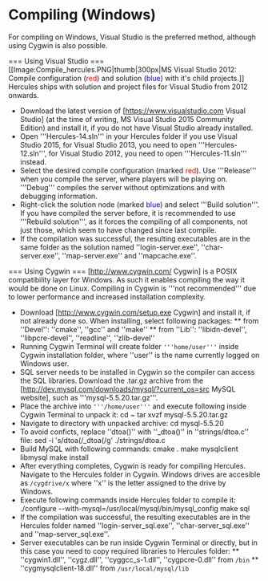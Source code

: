 # Compiling (Windows)

For compiling on Windows, Visual Studio is the preferred method, although using Cygwin is also possible.

=== Using Visual Studio ===
[[Image:Compile_hercules.PNG|thumb|300px|MS Visual Studio 2012: Compile configuration (<span style="color:red;">red</span>) and solution (<span style="color:blue;">blue</span>) with it's child projects.]]
Hercules ships with solution and project files for Visual Studio from 2012 onwards.
* Download the latest version of [https://www.visualstudio.com Visual Studio] (at the time of writing, MS Visual Studio 2015 Community Edition) and install it, if you do not have Visual Studio already installed.
* Open '''Hercules-14.sln''' in your Hercules folder if you use Visual Studio 2015, for Visual Studio 2013, you need to open '''Hercules-12.sln''', for Visual Studio 2012, you need to open '''Hercules-11.sln''' instead.
* Select the desired compile configuration (marked <span style="color:red;">red</span>). Use '''Release''' when you compile the server, where players will be playing on. '''Debug''' compiles the server without optimizations and with debugging information.
* Right-click the solution node (marked <span style="color:blue;">blue</span>) and select '''Build solution'''. If you have compiled the server before, it is recommended to use '''Rebuild solution''', as it forces the compiling of all components, not just those, which seem to have changed since last compile.
* If the compilation was successful, the resulting executables are in the same folder as the solution named ''login-server.exe'', ''char-server.exe'', ''map-server.exe'' and ''mapcache.exe''.

=== Using Cygwin ===
[http://www.cygwin.com/ Cygwin] is a POSIX compatibility layer for Windows. As such it enables compiling the way it would be done on Linux. Compiling in Cygwin is '''not recommended''' due to lower performance and increased installation complexity.

* Download [http://www.cygwin.com/setup.exe Cygwin] and install it, if not already done so. When installing, select following packages:
** from ''Devel'': ''cmake'', ''gcc'' and ''make'' 
** from ''Lib'': ''libidn-devel'', ''libpcre-devel'', ''readline'', ''zlib-devel''
* Running Cygwin Terminal will create folder <code>'''home/user'''</code> inside Cygwin installation folder, where ''user'' is the name currently logged on Windows user.
* SQL server needs to be installed in Cygwin so the compiler can access the SQL libraries. Download the .tar.gz archive from the [http://dev.mysql.com/downloads/mysql/?current_os=src MySQL website], such as '''mysql-5.5.20.tar.gz'''.
* Place the archive into <code>'''/home/user'''</code> and execute following inside Cygwin Terminal to unpack it:
  cd ~
  tar xvzf mysql-5.5.20.tar.gz
* Navigate to directory with unpacked archive:
  cd mysql-5.5.20
* To avoid conficts, replace ''dtoa()'' with ''_dtoa()'' in ''strings/dtoa.c'' file:
  sed -i 's/dtoa(/_dtoa(/g' ./strings/dtoa.c
* Build MySQL with following commands:
  cmake .
  make mysqlclient libmysql
  make install
* After everything completes, Cygwin is ready for compiling Hercules. Navigate to the Hercules folder in Cygwin. Windows drives are accesible as <code>/cygdrive/x</code> where ''x'' is the letter assigned to the drive by Windows.
* Execute following commands inside Hercules folder to compile it:
  ./configure --with-mysql=/usr/local/mysql/bin/mysql_config
  make sql
* If the compilation was successful, the resulting executables are in the Hercules folder named ''login-server_sql.exe'', ''char-server_sql.exe'' and ''map-server_sql.exe''.
* Server executables can be run inside Cygwin Terminal or directly, but in this case you need to copy required libraries to Hercules folder:
** ''cygwin1.dll'', ''cygz.dll'', ''cyggcc_s-1.dll'', ''cygpcre-0.dll'' from <code>/bin</code>
** ''cygmysqlclient-18.dll'' from <code>/usr/local/mysql/lib</code>
